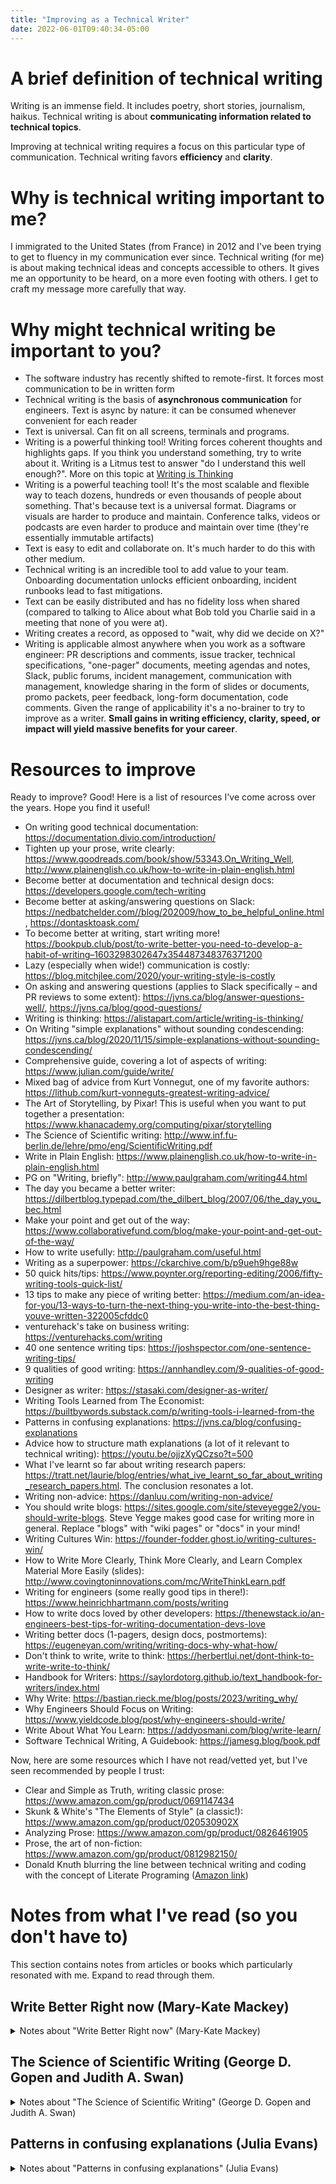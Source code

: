 ```yaml
---
title: "Improving as a Technical Writer"
date: 2022-06-01T09:40:34-05:00
---
```


# A brief definition of technical writing

Writing is an immense field. It includes poetry, short stories, journalism,
haikus. Technical writing is about **communicating information related to
technical topics**.

Improving at technical writing requires a focus on this particular type of
communication. Technical writing favors **efficiency** and **clarity**.

# Why is technical writing important to me?

I immigrated to the United States (from France) in 2012 and I've been trying to
get to fluency in my communication ever since. Technical writing (for me) is
about making technical ideas and concepts accessible to others. It gives me an
opportunity to be heard, on a more even footing with others. I get to craft my
message more carefully that way.

# Why might technical writing be important to you?

* The software industry has recently shifted to remote-first. It forces most communication to be in written form
* Technical writing is the basis of **asynchronous communication** for engineers. Text is async by nature: it can be consumed whenever convenient for each reader
* Text is universal. Can fit on all screens, terminals and programs.
* Writing is a powerful thinking tool! Writing forces coherent thoughts and highlights gaps. If you think you understand something, try to write about it. Writing is a Litmus test to answer "do I understand this well enough?". More on this topic at [Writing is Thinking](https://alistapart.com/article/writing-is-thinking/)
* Writing is a powerful teaching tool! It's the most scalable and flexible way to teach dozens, hundreds or even thousands of people about something. That's because text is a universal format. Diagrams or visuals are harder to produce and maintain. Conference talks, videos or podcasts are even harder to produce and maintain over time (they're essentially immutable artifacts)
* Text is easy to edit and collaborate on. It's much harder to do this with other medium.
* Technical writing is an incredible tool to add value to your team. Onboarding documentation unlocks efficient onboarding, incident runbooks lead to fast mitigations.
* Text can be easily distributed and has no fidelity loss when shared (compared to talking to Alice about what Bob told you Charlie said in a meeting that none of you were at).
* Writing creates a record, as opposed to "wait, why did we decide on X?"
* Writing is applicable almost anywhere when you work as a software engineer: PR descriptions and comments, issue tracker, technical specifications, "one-pager" documents, meeting agendas and notes, Slack, public forums, incident management, communication with management, knowledge sharing in the form of slides or documents, promo packets, peer feedback, long-form documentation, code comments. Given the range of applicability it's a no-brainer to try to improve as a writer. **Small gains in writing efficiency, clarity, speed, or impact will yield massive benefits for your career**.

# Resources to improve

Ready to improve? Good! Here is a list of resources I've come across over the years. Hope you find it useful!

* On writing good technical documentation: https://documentation.divio.com/introduction/
* Tighten up your prose, write clearly: https://www.goodreads.com/book/show/53343.On_Writing_Well, http://www.plainenglish.co.uk/how-to-write-in-plain-english.html
* Become better at documentation and technical design docs: https://developers.google.com/tech-writing
* Become better at asking/answering questions on Slack: https://nedbatchelder.com//blog/202009/how_to_be_helpful_online.html, https://dontasktoask.com/
* To become better at writing, start writing more! https://bookpub.club/post/to-write-better-you-need-to-develop-a-habit-of-writing–1603298302647x354487348376371200
* Lazy (especially when wide!) communication is costly: https://blog.mitchjlee.com/2020/your-writing-style-is-costly
* On asking and answering questions (applies to Slack specifically – and PR reviews to some extent): https://jvns.ca/blog/answer-questions-well/, https://jvns.ca/blog/good-questions/
* Writing is thinking: https://alistapart.com/article/writing-is-thinking/
* On Writing "simple explanations" without sounding condescending: https://jvns.ca/blog/2020/11/15/simple-explanations-without-sounding-condescending/
* Comprehensive guide, covering a lot of aspects of writing: https://www.julian.com/guide/write/
* Mixed bag of advice from Kurt Vonnegut, one of my favorite authors: https://lithub.com/kurt-vonneguts-greatest-writing-advice/
* The Art of Storytelling, by Pixar! This is useful when you want to put together a presentation: https://www.khanacademy.org/computing/pixar/storytelling
* The Science of Scientific writing: http://www.inf.fu-berlin.de/lehre/pmo/eng/ScientificWriting.pdf
* Write in Plain English: https://www.plainenglish.co.uk/how-to-write-in-plain-english.html
* PG on "Writing, briefly": http://www.paulgraham.com/writing44.html
* The day you became a better writer: https://dilbertblog.typepad.com/the_dilbert_blog/2007/06/the_day_you_bec.html
* Make your point and get out of the way: https://www.collaborativefund.com/blog/make-your-point-and-get-out-of-the-way/
* How to write usefully: http://paulgraham.com/useful.html
* Writing as a superpower: https://ckarchive.com/b/p9ueh9hge88w
* 50 quick hits/tips: https://www.poynter.org/reporting-editing/2006/fifty-writing-tools-quick-list/
* 13 tips to make any piece of writing better: https://medium.com/an-idea-for-you/13-ways-to-turn-the-next-thing-you-write-into-the-best-thing-youve-written-322005cfddc0
* venturehack's take on business writing: https://venturehacks.com/writing
* 40 one sentence writing tips: https://joshspector.com/one-sentence-writing-tips/
* 9 qualities of good writing: https://annhandley.com/9-qualities-of-good-writing
* Designer as writer: https://stasaki.com/designer-as-writer/
* Writing Tools Learned from The Economist: https://builtbywords.substack.com/p/writing-tools-i-learned-from-the
* Patterns in confusing explanations: https://jvns.ca/blog/confusing-explanations
* Advice how to structure math explanations (a lot of it relevant to technical writing): https://youtu.be/ojjzXyQCzso?t=500
* What I've learnt so far about writing research papers: https://tratt.net/laurie/blog/entries/what_ive_learnt_so_far_about_writing_research_papers.html. The conclusion resonates a lot.
* Writing non-advice: https://danluu.com/writing-non-advice/
* You should write blogs: https://sites.google.com/site/steveyegge2/you-should-write-blogs. Steve Yegge makes good case for writing more in general. Replace "blogs" with "wiki pages" or "docs" in your mind!
* Writing Cultures Win: https://founder-fodder.ghost.io/writing-cultures-win/
* How to Write More Clearly, Think More Clearly, and Learn Complex Material More Easily (slides): http://www.covingtoninnovations.com/mc/WriteThinkLearn.pdf
* Writing for engineers (some really good tips in there!): https://www.heinrichhartmann.com/posts/writing
* How to write docs loved by other developers: https://thenewstack.io/an-engineers-best-tips-for-writing-documentation-devs-love
* Writing better docs (1-pagers, design docs, postmortems): https://eugeneyan.com/writing/writing-docs-why-what-how/
* Don't think to write, write to think: https://herbertlui.net/dont-think-to-write-write-to-think/
* Handbook for Writers: https://saylordotorg.github.io/text_handbook-for-writers/index.html
* Why Write: https://bastian.rieck.me/blog/posts/2023/writing_why/
* Why Engineers Should Focus on Writing: https://www.yieldcode.blog/post/why-engineers-should-write/
* Write About What You Learn: https://addyosmani.com/blog/write-learn/
* Software Technical Writing, A Guidebook: https://jamesg.blog/book.pdf

Now, here are some resources which I have not read/vetted yet, but I've seen recommended by people I trust:

* Clear and Simple as Truth, writing classic prose: https://www.amazon.com/gp/product/0691147434
* Skunk & White's "The Elements of Style" (a classic!): https://www.amazon.com/gp/product/020530902X
* Analyzing Prose: https://www.amazon.com/gp/product/0826461905
* Prose, the art of non-fiction: https://www.amazon.com/gp/product/0812982150/
* Donald Knuth blurring the line between technical writing and coding with the concept of Literate Programing ([Amazon link](https://www.amazon.com/Literate-Programming-Lecture-Notes-Donald/dp/0937073806/))

# Notes from what I've read (so you don't have to)

This section contains notes from articles or books which particularly resonated with me. Expand to read through them.

## Write Better Right now (Mary-Kate Mackey)

<details><summary>Notes about "Write Better Right now" (Mary-Kate Mackey)</summary>

Below, some notes from reading "Write Better Right now" ([Amazon link](https://www.amazon.com/Write-Better-Right-Now-Communication/dp/1632650630))

* this book is for reluctant writers. I'd put most engineers in this category. Writing is something we have to do. Not something we typically enjoy doing
* it's really odd to me that software engineers love refactoring code but don't pay as much attention to text. The parallel is obvious: code is information for computers, prose is information for humans. The puzzles encountered when refactoring code are similar to the ones of document editing.
* writing isn't hard. It's the thinking that's hard. Writing is a practice to clarify one's thinking. Yet it's often seen as something "extra". For example: design docs. The primary goal is to clarify the design. A secondary goal is to make the design shareable and agreed upon. A nice side-effect: you now have a long-lasting artifact to point to and reflect on when comes perf/promo cycle.
* Types of writers: planners, plungers, matchers. I'm a plunger for sure.
* Focus for writing: solve your reader's problem. It starts by defining the problem, and the reader. "What's in it for me?"
* Copy more! As engineers we deconstruct and copy code all the time. Why not do the same with English? Imitate Slack announcement that you like, copy the doc styles that you find effective. Don't be shy.
* As engineers we review code and have a healthy stance: "you are not your code". I'd like to pilot technical writing review which discusses grammar, writing flaws, etc. It'd be really valuable.\
* Word count technique: for every paragraph, write down a condensed count per sentence. Then spot patterns across your document. You may need to vary sentence lengths based on this, to keep the rhythm un-boring. This paragraph is 13-6-16-4-9. Replicate somebody else's word count to borrow their rhythm
* When writing something, have a north star ("cable car sentence" in the book). Fill the blanks: "In my `_____` (writing category) about `_______` (subject) I am saying that `______` (slant)". To find the slant of a piece of writing, ask the following questions: what's this piece of writing about? Why is it being told? How does it connect to the greater world? What's the point? In one word, what's this about?
* "Shoeboxing" is another technique to spot the theme of a piece: the idea is to label each paragraph with a short label, as if you were to put it in a shoebox and put it in storage.
* Edits come in 3 forms:
  * "big picture" edit where you check the structure and whether your writing does its job well. Check against the cable-car sentence / slant. Be mindful of multiple interleaved ideas. Simplify.
  * "medium" edits are about strengthening verbs (avoid to be/have verbs, minimize adverbs, check for tenses); shoeboxing paragraphs to check their lengths and make sure they follow a logical progression; be on the lookout for too many pronouns. Pay special attention to the first and last sentence of your paragraphs. They're the "signpost" sentence and the "springboards" that guide readers through your writing. Pay attention to transitions to make sure readers are brought along (transitions can be by opposites, time, place, jump cuts, quotes, questions, facts, point of view, onee liners, observations, compactions summation).
  * "close up" edits are the typical typos, spell checking, punctuation, grammar. This is where you take a styleguide and apply it consistently. That's the most natural kind of "edit" for us engineers. The parallel in code would be checking for extra whitespace, missing dangling commas, indentation problems. Makes your code looks neater, but medium and big picture feedback is far more valuable IMO. We don't do enough of those.
</details>

## The Science of Scientific Writing (George D. Gopen and Judith A. Swan)

<details><summary>Notes about "The Science of Scientific Writing" (George D. Gopen and Judith A. Swan)</summary>

From [The Science of Scientific Writing (George D. Gopen and Judith A. Swan)](http://www.inf.fu-berlin.de/lehre/pmo/eng/ScientificWriting.pdf):

* Follow a grammatical subject as soon as possible with its verb
* Place in the stress position the “new information” you want the reader to emphasize.
* Place the person or thing whose “story” a sentence is telling at the beginning of the sentence, in the topic position.
* Place  appropriate  “old  information”  (material  already  stated  in  the  discourse)  in  the  topic  position  for  linkage backward and contextualization forward.
* Articulate the action of every clause or sentence in its verb.
* In general, provide context for your reader before asking that reader to consider anything new.
* In general, try to ensure that the relative emphases of the substance coincide with the relative expectations for emphasis raised by the structure.

Another gem from this short paper: "Our best stylists turn out to be our most skillful violators; but in order to carry this off, they must fulfill expectations most of the time, causing the violations to be perceived as exceptional moments, worthy of note". And finally: "The writing principles we have suggested here make conscious for the writer some of the interpretive clues readers derive from structures. Armed with this awareness, the writer can achieve far greater control (although never complete control) of the reader’s interpretive process. As a concomitant function, the principles simultaneously offer the writer a fresh re-entry to the thought process that produced the science. In real and important ways, the structure of the prose becomes the structure of the scientific argument. Improving either one will improve the other."
</details>

## Patterns in confusing explanations (Julia Evans)
<details><summary>Notes about "Patterns in confusing explanations" (Julia Evans)</summary>

Julia Evans strikes once again. She wrote this wonderful summary of patterns in confusing explanations and gave some tips to avoid them. Here are the takeaways from my point of view (full article is [here](https://jvns.ca/blog/confusing-explanations)):

* Have an expert (or somebody who's familiar with the concept) review your explanation. This avoids key concepts being missed.
* Review the assumptions you're making about your readers; who are you writing for? Where are they starting in terms of understanding?
* Test your explanation on somebody who has never been exposed to the concept before. This validates the assumptions you're making about your readers.
* Avoid long-running analogies. Prefer short-lived ones to illustrate a point
* Don't insert pictures to make an explanation "cute"; only insert them if they enhance a point you're trying to make
* Use realistic, working code examples. Not phony ones. And: please please use examples! Examples are crucial for readers to internalize explanations.
* Avoid jargon where it's not needed; use simple words instead
* Start concrete, then abstract. Not the opposite (interestingly, 3blue1brown makes a similar case in [his advice on how to structure math explanations](https://youtu.be/ojjzXyQCzso?t=500))
* Explanations should read like proofs: don't add in information without supporting evidence! In other words, don't be sloppy. Add links to reference docs, prove your point with a working code snippet, link to actual production code, etc.
* If you present pitfalls/mistakes, clearly label them as such. If possible in a separate document. Otherwise readers do not know what's right and what wrong.
* Explain why. Even if it's a reduced, not-so-universal, or even personal "why". Be honest with why you're explaining something or using a technology, that will help your readers get in the same frame of mind.
</details>
